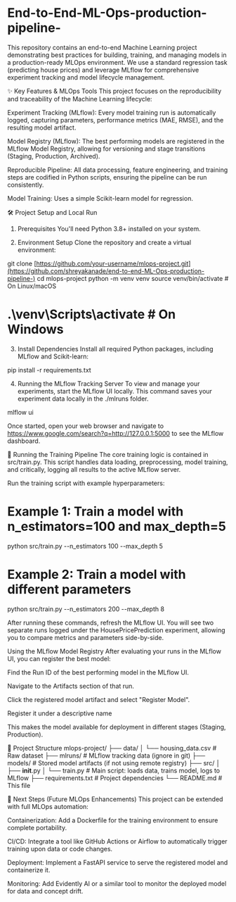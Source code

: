 # End-to-End-ML-Ops-production-pipeline-
This repository contains an end-to-end Machine Learning project demonstrating best practices for building, training, and managing models in a production-ready MLOps environment. We use a standard regression task (predicting house prices) and leverage MLflow for comprehensive experiment tracking and model lifecycle management.

✨ Key Features & MLOps Tools
This project focuses on the reproducibility and traceability of the Machine Learning lifecycle:

Experiment Tracking (MLflow): Every model training run is automatically logged, capturing parameters, performance metrics (MAE, RMSE), and the resulting model artifact.

Model Registry (MLflow): The best performing models are registered in the MLflow Model Registry, allowing for versioning and stage transitions (Staging, Production, Archived).

Reproducible Pipeline: All data processing, feature engineering, and training steps are codified in Python scripts, ensuring the pipeline can be run consistently.

Model Training: Uses a simple Scikit-learn model for regression.

🛠️ Project Setup and Local Run
1. Prerequisites
You'll need Python 3.8+ installed on your system.

2. Environment Setup
Clone the repository and create a virtual environment:

git clone [https://github.com/your-username/mlops-project.git](https://github.com/shreyakanade/end-to-end-ML-Ops-production-pipeline-)
cd mlops-project
python -m venv venv
source venv/bin/activate  # On Linux/macOS
# .\venv\Scripts\activate # On Windows

3. Install Dependencies
Install all required Python packages, including MLflow and Scikit-learn:

pip install -r requirements.txt

4. Running the MLflow Tracking Server
To view and manage your experiments, start the MLflow UI locally. This command saves your experiment data locally in the ./mlruns folder.

mlflow ui

Once started, open your web browser and navigate to https://www.google.com/search?q=http://127.0.0.1:5000 to see the MLflow dashboard.

🚀 Running the Training Pipeline
The core training logic is contained in src/train.py. This script handles data loading, preprocessing, model training, and critically, logging all results to the active MLflow server.

Run the training script with example hyperparameters:

# Example 1: Train a model with n_estimators=100 and max_depth=5
python src/train.py --n_estimators 100 --max_depth 5

# Example 2: Train a model with different parameters
python src/train.py --n_estimators 200 --max_depth 8

After running these commands, refresh the MLflow UI. You will see two separate runs logged under the HousePricePrediction experiment, allowing you to compare metrics and parameters side-by-side.

Using the MLflow Model Registry
After evaluating your runs in the MLflow UI, you can register the best model:

Find the Run ID of the best performing model in the MLflow UI.

Navigate to the Artifacts section of that run.

Click the registered model artifact  and select "Register Model".

Register it under a descriptive name 

This makes the model available for deployment in different stages (Staging, Production).

📂 Project Structure
mlops-project/
├── data/
│   └── housing_data.csv          # Raw dataset
├── mlruns/                       # MLflow tracking data (ignore in git)
├── models/                       # Stored model artifacts (if not using remote registry)
├── src/
│   ├── __init__.py
│   └── train.py                  # Main script: loads data, trains model, logs to MLflow
├── requirements.txt              # Project dependencies
└── README.md                     # This file

📝 Next Steps (Future MLOps Enhancements)
This project can be extended with full MLOps automation:

Containerization: Add a Dockerfile for the training environment to ensure complete portability.

CI/CD: Integrate a tool like GitHub Actions or Airflow to automatically trigger training upon data or code changes.

Deployment: Implement a FastAPI service to serve the registered model and containerize it.

Monitoring: Add Evidently AI or a similar tool to monitor the deployed model for data and concept drift.
